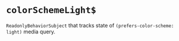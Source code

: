 # `colorSchemeLight$`

`ReadonlyBehaviorSubject` that tracks state of `(prefers-color-scheme: light)` media query.
